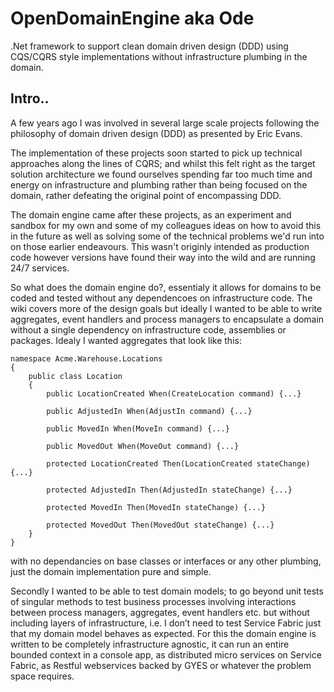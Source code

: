 # OpenDomainEngine aka Ode

.Net framework to support clean domain driven design (DDD) using CQS/CQRS style implementations without infrastructure plumbing in the domain.

## Intro..

A few years ago I was involved in several large scale projects following the philosophy of domain driven design (DDD) as presented by Eric Evans.

The implementation of these projects soon started to pick up technical approaches along the lines of CQRS; and whilst this felt right as the target solution architecture we found ourselves spending far too much time and energy on infrastructure and plumbing rather than being focused on the domain, rather defeating the original point of encompassing DDD.

The domain engine came after these projects, as an experiment and sandbox for my own and some of my colleagues ideas on how to avoid this in the future as well as solving some of the technical problems we'd run into on those earlier endeavours. This wasn't originly intended as production code however versions have found their way into the wild and are running 24/7 services.  

So what does the domain engine do?, essentialy it allows for domains to be coded and tested without any dependencoes on infrastructure code.   The wiki covers more of the design goals but ideally I wanted to be able to write aggregates, event handlers and process managers to encapsulate a domain without a single dependency on infrastructure code, assemblies or packages.  Idealy I wanted aggregates that look like this:

```
namespace Acme.Warehouse.Locations
{
    public class Location
    {
        public LocationCreated When(CreateLocation command) {...}
    
        public AdjustedIn When(AdjustIn command) {...}

        public MovedIn When(MoveIn command) {...}

        public MovedOut When(MoveOut command) {...}

        protected LocationCreated Then(LocationCreated stateChange) {...}

        protected AdjustedIn Then(AdjustedIn stateChange) {...}

        protected MovedIn Then(MovedIn stateChange) {...}

        protected MovedOut Then(MovedOut stateChange) {...}
    }
}
```

with no dependancies on base classes or interfaces or any other plumbing, just the domain implementation pure and simple.

Secondly I wanted to be able to test domain models; to go beyond unit tests of singular methods to test business processes involving interactions between process managers, aggregates, event handlers etc. but without including layers of infrastructure, i.e. I don’t need to test Service Fabric just that my domain model behaves as expected.  For this the domain engine is written to be completely infrastructure agnostic, it can run an entire bounded context in a console app, as distributed micro services on Service Fabric, as Restful webservices backed by GYES or whatever the problem space requires.  



